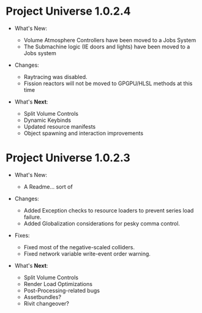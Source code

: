 # Project Universe 1.0.2.4
* What's New:
	- Volume Atmosphere Controllers have been moved to a Jobs System
	- The Submachine logic (IE doors and lights) have been moved to a Jobs system
	
* Changes:
	- Raytracing was disabled.
	- Fission reactors will not be moved to GPGPU/HLSL methods at this time
	
* What's **Next**:
	- Split Volume Controls
	- Dynamic Keybinds
	- Updated resource manifests
	- Object spawning and interaction improvements

# Project Universe 1.0.2.3
* What's New:
	- A Readme... sort of
	
* Changes:
	- Added Exception checks to resource loaders to prevent series load failure.
	- Added Globalization considerations for pesky comma control.
	
* Fixes:
	- Fixed most of the negative-scaled colliders.
	- Fixed network variable write-event order warning.
	
* What's **Next**:
	- Split Volume Controls
	- Render Load Optimizations
	- Post-Processing-related bugs
	- Assetbundles?
	- Rivit changeover?
